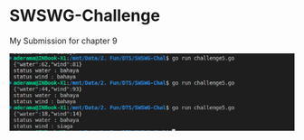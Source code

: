 # SWSWG-Challenge
My Submission for chapter 9

![alt text](https://github.com/aderama2711/SWSWG-Chal/blob/C9/Result.png?raw=true)
